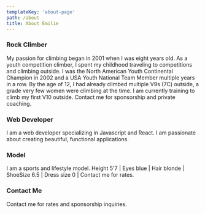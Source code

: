 ```yaml
---
templateKey: 'about-page'
path: /about
title: About Emilie
---
```

### Rock Climber
My passion for climbing began in 2001 when I was eight years old. As a youth competition climber, I spent my childhood traveling to competitions and climbing outside. I was the North American Youth Continental Champion in 2002 and a USA Youth National Team Member multiple years in a row. By the age of 12, I had already climbed multiple V9s (7C) outside, a grade very few women were climbing at the time. I am currently training to climb my first V10 outside. Contact me for sponsorship and private coaching.

### Web Developer
I am a web developer specializing in Javascript and React. I am passionate about creating beautiful, functional applications.

### Model
I am a sports and lifestyle model. Height 5'7 | Eyes blue | Hair blonde | ShoeSize 6.5 | Dress size 0 | Contact me for rates.

### Contact Me
Contact me for rates and sponsorship inquiries.


